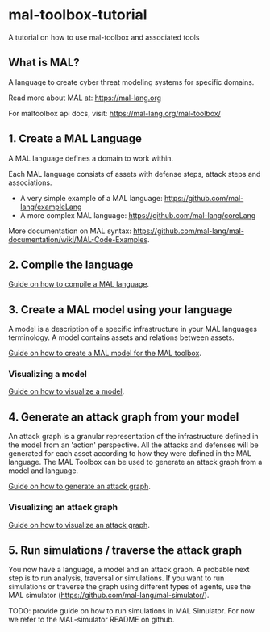 # mal-toolbox-tutorial
A tutorial on how to use mal-toolbox and associated tools

## What is MAL?
A language to create cyber threat modeling systems for specific domains.

Read more about MAL at: https://mal-lang.org

For maltoolbox api docs, visit: https://mal-lang.org/mal-toolbox/

## 1. Create a MAL Language

A MAL language defines a domain to work within.

Each MAL language consists of assets with defense steps, attack steps and associations.

- A very simple example of a MAL language: https://github.com/mal-lang/exampleLang 
- A more complex MAL language: https://github.com/mal-lang/coreLang

More documentation on MAL syntax: https://github.com/mal-lang/mal-documentation/wiki/MAL-Code-Examples.

## 2. Compile the language

[Guide on how to compile a MAL language](guides/compile_language.md).


## 3. Create a MAL model using your language

A model is a description of a specific infrastructure in your MAL languages terminology.
A model contains assets and relations between assets.

[Guide on how to create a MAL model for the MAL toolbox](guides/create_model.md).

### Visualizing a model

[Guide on how to visualize a model](guides/visualize.md).

## 4. Generate an attack graph from your model

An attack graph is a granular representation of the infrastructure defined in the model from an 'action' perspective.
All the attacks and defenses will be generated for each asset according to how they were defined in the MAL language.
The MAL Toolbox can be used to generate an attack graph from a model and language.

[Guide on how to generate an attack graph](guides/generate_attack_graph.md).

### Visualizing an attack graph
[Guide on how to visualize an attack graph](guides/visualize.md).

## 5. Run simulations / traverse the attack graph

You now have a language, a model and an attack graph. A probable next step is to run analysis, traversal or simulations.
If you want to run simulations or traverse the graph using different types of agents, use the MAL simulator (https://github.com/mal-lang/mal-simulator/).

TODO: provide guide on how to run simulations in MAL Simulator. For now we refer to the MAL-simulator README on github.
